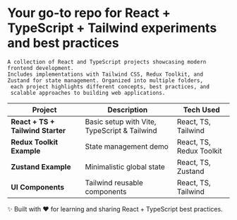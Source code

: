 # Your go-to repo for React + TypeScript + Tailwind experiments and best practices

```
A collection of React and TypeScript projects showcasing modern frontend development.
Includes implementations with Tailwind CSS, Redux Toolkit, and
Zustand for state management. Organized into multiple folders,
 each project highlights different concepts, best practices, and
 scalable approaches to building web applications.
```
| Project                           | Description                                  | Tech Used                |
| --------------------------------- | -------------------------------------------- | ------------------------ |
| **React + TS + Tailwind Starter** | Basic setup with Vite, TypeScript & Tailwind | React, TS, Tailwind      |
| **Redux Toolkit Example**         | State management demo                        | React, TS, Redux Toolkit |
| **Zustand Example**               | Minimalistic global state                    | React, TS, Zustand       |
| **UI Components**                 | Tailwind reusable components                 | React, TS, Tailwind      |


✨ Built with ❤️ for learning and sharing React + TypeScript best practices.
